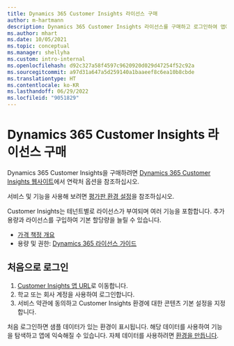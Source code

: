 ```yaml
---
title: Dynamics 365 Customer Insights 라이선스 구매
author: m-hartmann
description: Dynamics 365 Customer Insights 라이선스를 구매하고 로그인하여 앱에 익숙해지십시오.
ms.author: mhart
ms.date: 10/05/2021
ms.topic: conceptual
ms.manager: shellyha
ms.custom: intro-internal
ms.openlocfilehash: d92c327a58f4597c9620920d029d47254f52c92a
ms.sourcegitcommit: a97d31a647a5d259140a1baaeef8c6ea10b8cbde
ms.translationtype: HT
ms.contentlocale: ko-KR
ms.lasthandoff: 06/29/2022
ms.locfileid: "9051829"
---
```

# <a name="purchase-a-license-of-dynamics-365-customer-insights"></a>Dynamics 365 Customer Insights 라이선스 구매

Dynamics 365 Customer Insights을 구매하려면 [Dynamics 365 Customer Insights 웹사이트](https://dynamics.microsoft.com/ai/customer-insights/)에서 연락처 옵션을 참조하십시오.

서비스 및 기능을 사용해 보려면 [평가판 환경 설정](trial-signup.md)을 참조하십시오.

Customer Insights는 테넌트별로 라이선스가 부여되며 여러 기능을 포함합니다. 추가 용량과 라이선스를 구입하여 기본 할당량을 늘릴 수 있습니다.
- [가격 책정 개요](https://dynamics.microsoft.com/ai/customer-insights/pricing/)
- 용량 및 권한: [Dynamics 365 라이선스 가이드](https://go.microsoft.com/fwlink/?LinkId=866544)

## <a name="sign-in-for-the-first-time"></a>처음으로 로그인

1. [Customer Insights 앱 URL](https://home.ci.ai.dynamics.com)로 이동합니다.
1. 학교 또는 회사 계정을 사용하여 로그인합니다.
1. 서비스 약관에 동의하고 Customer Insights 환경에 대한 콘텐츠 기본 설정을 지정합니다.

처음 로그인하면 샘플 데이터가 있는 환경이 표시됩니다. 해당 데이터를 사용하여 기능을 탐색하고 앱에 익숙해질 수 있습니다. 자체 데이터를 사용하려면 [환경을 만듭니다](create-environment.md).
